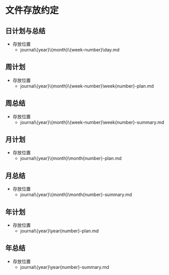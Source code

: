 # 文件存放约定

## 日计划与总结

- 存放位置
  - journal\\{year}\\{month}\\{week-number}\\day.md

## 周计划

- 存放位置
  - journal\\{year}\\{month}\\{week-number}\\week{number}-plan.md

## 周总结

- 存放位置
  - journal\\{year}\\{month}\\{week-number}\\week{number}-summary.md

## 月计划

- 存放位置
  - journal\\{year}\\{month}\\month{number}-plan.md

## 月总结

- 存放位置
  - journal\\{year}\\{month}\\month{number}-summary.md

## 年计划

- 存放位置
  - journal\\{year}\\year{number}-plan.md

## 年总结

- 存放位置
  - journal\\{year}\\year{number}-summary.md
